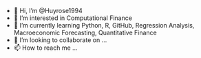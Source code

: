 - 👋 Hi, I’m @Huyrose1994
- 👀 I’m interested in Computational Finance
- 🌱 I’m currently learning Python, R, GitHub, Regression Analysis, Macroeconomic Forecasting, Quantitative Finance
- 💞️ I’m looking to collaborate on ...
- 📫 How to reach me ...

<!---
Huyrose1994/Huyrose1994 is a ✨ special ✨ repository because its `README.md` (this file) appears on your GitHub profile.
You can click the Preview link to take a look at your changes.
--->
